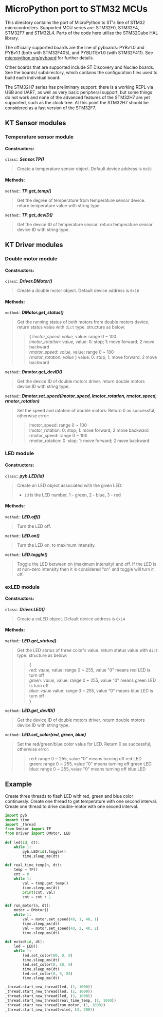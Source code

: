 # MicroPython port to STM32 MCUs

This directory contains the port of MicroPython to ST's line of STM32
microcontrollers.  Supported MCU series are: STM32F0, STM32F4, STM32F7 and
STM32L4.  Parts of the code here utilise the STM32Cube HAL library.

The officially supported boards are the line of pyboards: PYBv1.0 and PYBv1.1
(both with STM32F405), and PYBLITEv1.0 (with STM32F411).  See
[micropython.org/pyboard](http://www.micropython.org/pyboard/) for further
details.

Other boards that are supported include ST Discovery and Nucleo boards.
See the boards/ subdirectory, which contains the configuration files used
to build each individual board.

The STM32H7 series has preliminary support: there is a working REPL via
USB and UART, as well as very basic peripheral support, but some things do
not work and none of the advanced features of the STM32H7 are yet supported,
such as the clock tree.  At this point the STM32H7 should be considered as a
fast version of the STM32F7.

## KT Sensor modules

### Temperature sensor module

#### Constructors:

`class`:: ___Sensor.TP()___
>Create a temperature sensor object. Default device address is `0x50`

#### Methods:

`method`:: ___TP.get_temp()___ 
>Get the degree of temperature from temperature sensor device. return temperature value with string type.

`method`:: ___TP.get_devID()___
>Get the device ID of temperature sensor. return temperature sensor device ID with string type.

## KT Driver modules

### Double motor module

#### Constructors:

`class`:: ___Driver.DMotor()___
>Create a double motor object. Default device address is `0x10`

#### Methods:

`method`:: ___DMotor.get_status()___ 
>Get the running status of both motors from double motors device. return status value with `dict` type. structure as below:
>> { _lmotor_speed: value,_       value: range 0 ~ 100<br>
>>   _lmotor_rotation: value,_    value: 0: stop; 1: move forward; 2 move backward<br>
>>   _rmotor_speed: value,_       value: range 0 ~ 100<br>
>>   _rmotor_rotation: value_ }   value: 0: stop; 1: move forward; 2 move backward<br>

`method`:: ___Dmotor.get_devID()___
>Get the device ID of double motors driver. return double motors device ID with string type.

`method`:: ___Dmotor.set_speed(lmotor_speed, lmotor_rotation, rmotor_speed, rmotor_rotation)___
>Set the speed and rotation of double motors. Return 0 as successful, otherwise error:
>> lmotor_speed:    range 0 ~ 100<br>
>> lmotor_rotation: 0: stop; 1: move forward; 2 move backward<br>
>> rmotor_speed:    range 0 ~ 100<br>
>> rmotor_rotation: 0: stop; 1: move forward; 2 move backward<br>

### LED module

#### Constructors:

`class`:: ___pyb.LED(id)___
>Create an LED object associated with the given LED:
>- ``id`` is the LED number, 1 - green, 2 - blue, 3 - red

#### Methods:

`method`:: ___LED.off()___
>Turn the LED off.

`method`:: ___LED.on()___
>Turn the LED on, to maximum intensity.

`method`:: ___LED.toggle()___
>Toggle the LED between on (maximum intensity) and off. If the LED is
>at non-zero intensity then it is considered “on” and toggle will turn
>it off.

### exLED module

#### Constructors:

`class`:: ___Driver.LED()___
>Create a exLED object. Default device address is `0x14`

#### Methods:

`method`:: ___LED.get_status()___ 
>Get the LED status of three color's value. return status value with `dict` type. structure as below:
>> {<br> 
>>   _red:   value,_       value: range 0 ~ 255, value "0" means red LED is turn off<br>
>>   _green: value,_       value: range 0 ~ 255, value "0" means green LED is turn off<br>
>>   _blue:  value_        value: range 0 ~ 255, value "0" means blue LED is turn off<br>
>> }<br>

`method`:: ___LED.get_devID()___
>Get the device ID of double motors driver. return double motors device ID with string type.

`method`:: ___LED.set_color(red, green, blue)___
>Set the red/green/blue color value for LED. Return 0 as successful, otherwise error:
>> red:    range 0 ~ 255, value "0" means turning off red LED<br>
>> green:  range 0 ~ 255, value "0" means turning off green LED<br>
>> blue:   range 0 ~ 255, value "0" means turning off blue LED<br>

## Example

Create three threads to flash LED with red, green and blue color continuesly.
Create one thread to get temperature with one second interval.
Create one thread to drive double-motor with one second interval.
```python
import pyb
import time
import _thread
from Sensor import TP
from Driver import DMotor, LED
	
def led(id, dt):
	while 1:
		pyb.LED(id).toggle()
		time.sleep_ms(dt)
        
def real_time_temp(n, dt):
	temp = TP()
	cnt = 0
	while 1:
		val = temp.get_temp()
		time.sleep_ms(dt)
		print(cnt, val)
		cnt = cnt + 1

def run_motor(n, dt):
	motor = DMotor()
	while 1:
		val = motor.set_speed(40, 1, 40, 1)
		time.sleep_ms(dt)
		val = motor.set_speed(40, 2, 40, 2)
		time.sleep_ms(dt)
		
def exled(id, dt):
	led = LED()
	while 1:
		led.set_color(80, 0, 0)
		time.sleep_ms(dt)
		led.set_color(0, 80, 0)
		time.sleep_ms(dt)
		led.set_color(0, 0, 80)
		time.sleep_ms(dt)

_thread.start_new_thread(led, (1, 1000))
_thread.start_new_thread(led, (2, 1000))
_thread.start_new_thread(led, (3, 1000))
_thread.start_new_thread(real_time_temp, (1, 1000))
_thread.start_new_thread(run_motor, (1, 1000))
_thread.start_new_thread(exled, (3, 200))
```
